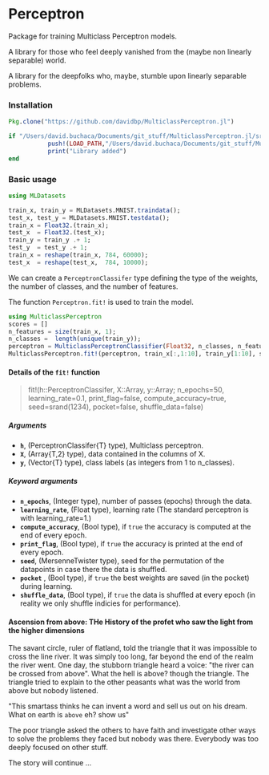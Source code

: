# Perceptron

Package for training Multiclass Perceptron models.

A library for those who feel deeply vanished from the (maybe non linearly separable) world.

A library for the deepfolks who, maybe, stumble upon linearly separable problems.

### Installation
```julia
Pkg.clone("https://github.com/davidbp/MulticlassPerceptron.jl")

if "/Users/david.buchaca/Documents/git_stuff/MulticlassPerceptron.jl/src" ∉  LOAD_PATH
           push!(LOAD_PATH,"/Users/david.buchaca/Documents/git_stuff/MulticlassPerceptron.jl/src")
           print("Library added")
end       
```

### Basic usage
```julia
using MLDatasets

train_x, train_y = MLDatasets.MNIST.traindata();
test_x, test_y = MLDatasets.MNIST.testdata();
train_x = Float32.(train_x);
test_x  = Float32.(test_x);
train_y = train_y .+ 1;
test_y  = test_y .+ 1;
train_x = reshape(train_x, 784, 60000);
test_x  = reshape(test_x,  784, 10000);
```

We can create a `PerceptronClassifer` type defining the type of the weights, the number of classes,
and the number of features.

The function `Perceptron.fit!` is used to train the model.

```julia
using MulticlassPerceptron
scores = []
n_features = size(train_x, 1);
n_classes =  length(unique(train_y));
perceptron = MulticlassPerceptronClassifier(Float32, n_classes, n_features);
MulticlassPerceptron.fit!(perceptron, train_x[:,1:10], train_y[1:10], scores;  print_flag=false, n_epochs=10);
```

#### Details of the `fit!` function

>    fit!(h::PerceptronClassifer,
>         X::Array,
>         y::Array;
>         n_epochs=50,
>         learning_rate=0.1,
>         print_flag=false,
>         compute_accuracy=true,
>         seed=srand(1234),
>         pocket=false,
>         shuffle_data=false)

##### Arguments

- **`h`**, (PerceptronClassifer{T} type), Multiclass perceptron.
- **`X`**, (Array{T,2} type), data contained in the columns of X.
- **`y`**, (Vector{T} type), class labels (as integers from 1 to n_classes).

##### Keyword arguments

- **`n_epochs`**, (Integer type), number of passes (epochs) through the data.
- **`learning_rate`**, (Float type), learning rate (The standard perceptron is with learning_rate=1.)
- **`compute_accuracy`**, (Bool type), if `true` the accuracy is computed at the end of every epoch.
- **`print_flag`**, (Bool type), if `true` the accuracy is printed at the end of every epoch.
- **`seed`**, (MersenneTwister type), seed for the permutation of the datapoints in case there the data is shuffled.
- **`pocket`** , (Bool type), if `true` the best weights are saved (in the pocket) during learning.
- **`shuffle_data`**, (Bool type),  if `true` the data is shuffled at every epoch (in reality we only shuffle indicies for performance).



#### Ascension from above: THe History of the profet who saw the light from the higher dimensions

The savant circle, ruler of flatland, told the triangle that it was impossible to cross the line river.
It was simply too long, far beyond the end of the realm the river went. One day, the stubborn triangle heard a voice: "the river can be crossed from above". What the hell is above? though the triangle.  The triangle tried to explain to the other peasants what was the world from above but nobody listened.

"This smartass thinks he can invent a word and sell us out on his dream. What on earth is `above` eh? show us"

The poor triangle asked the others to have faith and investigate other ways to solve the problems they faced but nobody was there. Everybody was too deeply focused on other stuff.


The story will continue ...
